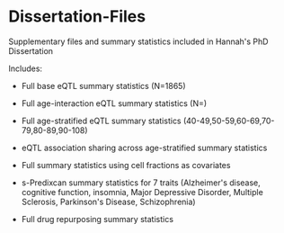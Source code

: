 # Dissertation-Files
Supplementary files and summary statistics included in Hannah's PhD Dissertation

Includes:
- Full base eQTL summary statistics (N=1865)
- Full age-interaction eQTL summary statistics (N=)
- Full age-stratified eQTL summary statistics (40-49,50-59,60-69,70-79,80-89,90-108)
- eQTL association sharing across age-stratified summary statistics
- Full summary statistics using cell fractions as covariates
- s-Predixcan summary statistics for 7 traits (Alzheimer's disease, cognitive function, insomnia, Major Depressive Disorder, Multiple Sclerosis, Parkinson's Disease, Schizophrenia)

- Full drug repurposing summary statistics 
